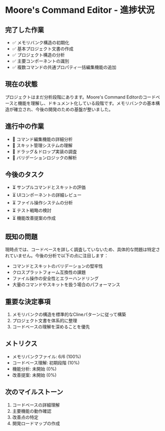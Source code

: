 # Moore's Command Editor - 進捗状況

## 完了した作業
- ✅ メモリバンク構造の初期化
- ✅ 基本プロジェクト文書の作成
- ✅ プロジェクト構造の分析
- ✅ 主要コンポーネントの識別
- ✅ 複数コマンドの共通プロパティ一括編集機能の追加

## 現在の状態
プロジェクトはまだ分析段階にあります。Moore's Command Editorのコードベースと機能を理解し、ドキュメント化している段階です。メモリバンクの基本構造が確立され、今後の開発のための基盤が整いました。

## 進行中の作業
- 🔄 コマンド編集機能の詳細分析
- 🔄 スキット管理システムの理解
- 🔄 ドラッグ＆ドロップ実装の調査
- 🔄 バリデーションロジックの解析

## 今後のタスク
- ⏳ サンプルコマンドとスキットの評価
- ⏳ UIコンポーネントの詳細レビュー
- ⏳ ファイル操作システムの分析
- ⏳ テスト戦略の検討
- ⏳ 機能改善提案の作成

## 既知の問題
現時点では、コードベースを詳しく調査していないため、具体的な問題は特定されていません。今後の分析で以下の点に注目します：

- コマンドとスキットのバリデーションの堅牢性
- クロスプラットフォーム互換性の課題
- ファイル操作の安全性とエラーハンドリング
- 大量のコマンドやスキットを扱う場合のパフォーマンス

## 重要な決定事項
1. メモリバンクの構造を標準的なClineパターンに従って構築
2. プロジェクト文書を体系的に整理
3. コードベースの理解を深めることを優先

## メトリクス
- メモリバンクファイル: 6/6 (100%)
- コードベース理解: 初期段階 (10%)
- 機能分析: 未開始 (0%)
- 改善提案: 未開始 (0%)

## 次のマイルストーン
1. コードベースの詳細理解
2. 主要機能の動作確認
3. 改善点の特定
4. 開発ロードマップの作成